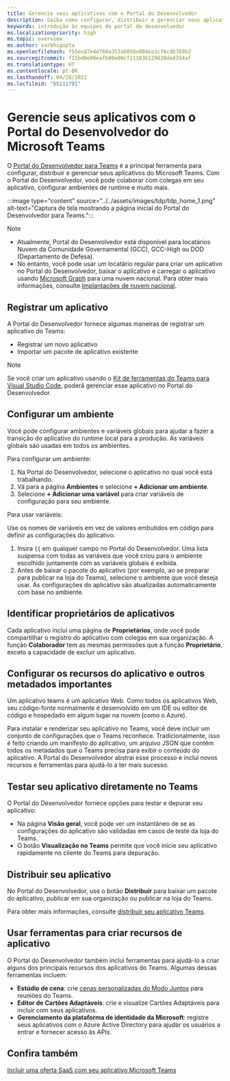 ```yaml
---
title: Gerencie seus aplicativos com o Portal do Desenvolvedor
description: Saiba como configurar, distribuir e gerenciar seus aplicativos usando o Portal do Desenvolvedor para o Microsoft Teams.
keywords: introdução às equipes do portal do desenvolvedor
ms.localizationpriority: high
ms.topic: overview
ms.author: surbhigupta
ms.openlocfilehash: f55ecd7e44760a353a6058e004ea3cf6cdb769b2
ms.sourcegitcommit: f15bd0e90eafb00e00cf11183b129038de8354af
ms.translationtype: HT
ms.contentlocale: pt-BR
ms.lasthandoff: 04/28/2022
ms.locfileid: "65111791"
---
```

# <a name="manage-your-apps-with-the-developer-portal-for-microsoft-teams"></a>Gerencie seus aplicativos com o Portal do Desenvolvedor do Microsoft Teams

O <a href="https://dev.teams.microsoft.com" target="_blank">Portal do Desenvolvedor para Teams</a> é a principal ferramenta para configurar, distribuir e gerenciar seus aplicativos do Microsoft Teams. Com o Portal do Desenvolvedor, você pode colaborar com colegas em seu aplicativo, configurar ambientes de runtime e muito mais.

:::image type="content" source="../../assets/images/tdp/tdp_home_1.png" alt-text="Captura de tela mostrando a página inicial do Portal do Desenvolvedor para Teams.":::

> [!NOTE]
>
> * Atualmente, Portal do Desenvolvedor está disponível para locatários Nuvem da Comunidade Governamental (GCC), GCC-High ou DOD (Departamento de Defesa).
> * No entanto, você pode usar um locatário regular para criar um aplicativo no Portal do Desenvolvedor, baixar o aplicativo e carregar o aplicativo usando [Microsoft Graph](/graph/api/teamsapp-publish?view=graph-rest-1.0&tabs=http&preserve-view=true) para uma nuvem nacional. Para obter mais informações, consulte [Implantações de nuvem nacional](/graph/deployments).

## <a name="register-an-app"></a>Registrar um aplicativo

A Portal do Desenvolvedor fornece algumas maneiras de registrar um aplicativo do Teams:

* Registrar um novo aplicativo
* Importar um pacote de aplicativo existente

> [!NOTE]
> Se você criar um aplicativo usando o [Kit de ferramentas do Teams para Visual Studio Code](https://marketplace.visualstudio.com/items?itemName=TeamsDevApp.ms-teams-vscode-extension), poderá gerenciar esse aplicativo no Portal do Desenvolvedor.

## <a name="set-up-an-environment"></a>Configurar um ambiente

Você pode configurar ambientes e variáveis globais para ajudar a fazer a transição do aplicativo do runtime local para a produção. As variáveis globais são usadas em todos os ambientes.

Para configurar um ambiente:

1. Na Portal do Desenvolvedor, selecione o aplicativo no qual você está trabalhando.
2. Vá para a página **Ambientes** e selecione **+ Adicionar um ambiente**.
3. Selecione **+ Adicionar uma variável** para criar variáveis de configuração para seu ambiente.

Para usar variáveis:

Use os nomes de variáveis em vez de valores embutidos em código para definir as configurações do aplicativo.

1. Insira `{{` em qualquer campo no Portal do Desenvolvedor. Uma lista suspensa com todas as variáveis que você criou para o ambiente escolhido juntamente com as variáveis globais é exibida.  
1. Antes de baixar o pacote do aplicativo (por exemplo, ao se preparar para publicar na loja do Teams), selecione o ambiente que você deseja usar. As configurações do aplicativo são atualizadas automaticamente com base no ambiente.

## <a name="identify-app-owners"></a>Identificar proprietários de aplicativos

Cada aplicativo inclui uma página de **Proprietários**, onde você pode compartilhar o registro do aplicativo com colegas em sua organização. A função **Colaborador** tem as mesmas permissões que a função **Proprietário**, exceto a capacidade de excluir um aplicativo.

## <a name="configure-your-apps-capabilities-and-other-important-metadata"></a>Configurar os recursos do aplicativo e outros metadados importantes

Um aplicativo teams é um aplicativo Web. Como todos os aplicativos Web, seu código-fonte normalmente é desenvolvido em um IDE ou editor de código e hospedado em algum lugar na nuvem (como o Azure).

Para instalar e renderizar seu aplicativo no Teams, você deve incluir um conjunto de configurações que o Teams reconhece. Tradicionalmente, isso é feito criando um manifesto do aplicativo, um arquivo JSON que contém todos os metadados que o Teams precisa para exibir o conteúdo do aplicativo. A Portal do Desenvolvedor abstrai esse processo e inclui novos recursos e ferramentas para ajudá-lo a ter mais sucesso.

## <a name="test-your-app-directly-in-teams"></a>Testar seu aplicativo diretamente no Teams

O Portal do Desenvolvedor fornece opções para testar e depurar seu aplicativo:

* Na página **Visão geral**, você pode ver um instantâneo de se as configurações do aplicativo são validadas em casos de teste da loja do Teams.
* O botão **Visualização no Teams** permite que você inicie seu aplicativo rapidamente no cliente do Teams para depuração.

## <a name="distribute-your-app"></a>Distribuir seu aplicativo

No Portal do Desenvolvedor, use o botão **Distribuir** para baixar um pacote do aplicativo, publicar em sua organização ou publicar na loja do Teams.

Para obter mais informações, consulte [distribuir seu aplicativo Teams](~/concepts/deploy-and-publish/apps-publish-overview.md).

## <a name="use-tools-to-create-app-features"></a>Usar ferramentas para criar recursos de aplicativo

O Portal do Desenvolvedor também inclui ferramentas para ajudá-lo a criar alguns dos principais recursos dos aplicativos do Teams. Algumas dessas ferramentas incluem:

* **Estúdio de cena**: crie [cenas personalizadas do Modo Juntos](~/apps-in-teams-meetings/teams-together-mode.md) para reuniões do Teams.
* **Editor de Cartões Adaptáveis**: crie e visualize Cartões Adaptáveis para incluir com seus aplicativos.
* **Gerenciamento da plataforma de identidade da Microsoft**: registre seus aplicativos com o Azure Active Directory para ajudar os usuários a entrar e fornecer acesso às APIs.

## <a name="see-also"></a>Confira também

[Incluir uma oferta SaaS com seu aplicativo Microsoft Teams](~/concepts/deploy-and-publish/appsource/prepare/include-saas-offer.md)
